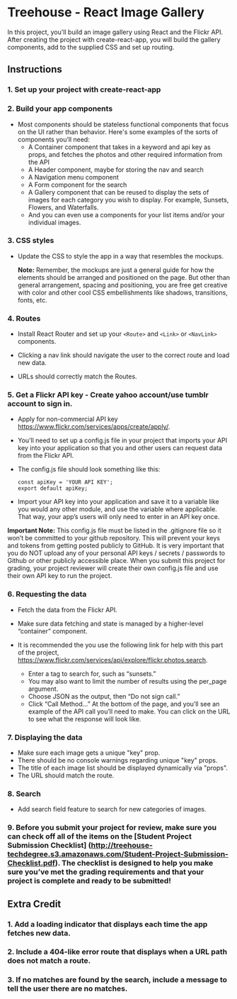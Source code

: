 # Treehouse - React Image Gallery

In this project, you'll build an image gallery using React and the Flickr API. After creating the project with create-react-app, you will build the gallery components, add to the supplied CSS and set up routing.

## Instructions

### 1. Set up your project with create-react-app

### 2. Build your app components

- Most components should be stateless functional components that focus on the UI rather than behavior. Here's some examples of the sorts of components you’ll need:
  - A Container component that takes in a keyword and api key as props, and fetches the photos and other required information from the API
  - A Header component, maybe for storing the nav and search
  - A Navigation menu component
  - A Form component for the search
  - A Gallery component that can be reused to display the sets of images for each category you wish to display. For example, Sunsets, Flowers, and Waterfalls.
  - And you can even use a components for your list items and/or your individual images.

### 3. CSS styles

- Update the CSS to style the app in a way that resembles the mockups.

  **Note:** Remember, the mockups are just a general guide for how the elements should be arranged and positioned on the page. But other than general arrangement, spacing and positioning, you are free get creative with color and other cool CSS embellishments like shadows, transitions, fonts, etc.

### 4. Routes

- Install React Router and set up your `<Route>` and `<Link>` or `<NavLink>` components.

- Clicking a nav link should navigate the user to the correct route and load new data.

- URLs should correctly match the Routes.

### 5. Get a Flickr API key - Create yahoo account/use tumblr account to sign in.

- Apply for non-commercial API key https://www.flickr.com/services/apps/create/apply/.
- You’ll need to set up a config.js file in your project that imports your API key into your application so that you and other users can request data from the Flickr API.

- The config.js file should look something like this:

  ```
  const apiKey = 'YOUR API KEY';
  export default apiKey;
  ```

- Import your API key into your application and save it to a variable like you would any other module, and use the variable where applicable. That way, your app’s users will only need to enter in an API key once.

**Important Note:** This config.js file must be listed in the .gitignore file so it won’t be committed to your github repository. This will prevent your keys and tokens from getting posted publicly to GitHub. It is very important that you do NOT upload any of your personal API keys / secrets / passwords to Github or other publicly accessible place. When you submit this project for grading, your project reviewer will create their own config.js file and use their own API key to run the project.

### 6. Requesting the data

- Fetch the data from the Flickr API.

- Make sure data fetching and state is managed by a higher-level “container” component.

- It is recommended the you use the following link for help with this part of the project, https://www.flickr.com/services/api/explore/flickr.photos.search.
  - Enter a tag to search for, such as “sunsets.”
  - You may also want to limit the number of results using the per_page argument.
  - Choose JSON as the output, then “Do not sign call.”
  - Click “Call Method...” At the bottom of the page, and you’ll see an example of the API call you’ll need to make. You can click on the URL to see what the response will look like.

### 7. Displaying the data

- Make sure each image gets a unique "key" prop.
- There should be no console warnings regarding unique "key" props.
- The title of each image list should be displayed dynamically via "props".
- The URL should match the route.

### 8. Search

- Add search field feature to search for new categories of images.

### 9. Before you submit your project for review, make sure you can check off all of the items on the **[Student Project Submission Checklist]** (http://treehouse-techdegree.s3.amazonaws.com/Student-Project-Submission-Checklist.pdf). The checklist is designed to help you make sure you’ve met the grading requirements and that your project is complete and ready to be submitted!

## Extra Credit

### 1. Add a loading indicator that displays each time the app fetches new data.

### 2. Include a 404-like error route that displays when a URL path does not match a route.

### 3. If no matches are found by the search, include a message to tell the user there are no matches.
